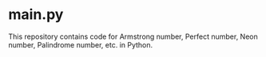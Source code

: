 # main.py
This repository contains code for Armstrong number, Perfect number, Neon number, Palindrome number, etc. in Python.
